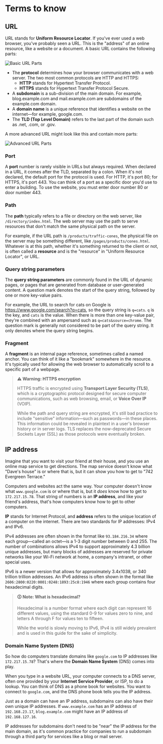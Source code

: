 # Terms to know

## URL

URL stands for **Uniform Resource Locator**. If you've ever used a web browser, you've probably seen a URL. This is the "address" of an online resource, like a website or a document. A basic URL contains the following parts:

![Basic URL Parts](https://user-images.githubusercontent.com/94882786/176066196-5e5f0249-d66c-414a-85f9-50ee07304a38.png)

-   The **protocol** determines how your browser communicates with a web server. The two most common protocols are HTTP and HTTPS:
    -   **HTTP** stands for Hypertext Transfer Protocol.
    -   **HTTPS** stands for Hypertext Transfer Protocol Secure.
-   A **subdomain** is a sub-division of the main domain. For example, blog.example.com and mail.example.com are subdomains of the example.com domain.
-   A **domain name** is a unique reference that identifies a website on the internet—for example, google.com.
-   The **TLD (Top Level Domain)** refers to the last part of the domain such as .net, .com, or .gov.

A more advanced URL might look like this and contain more parts:

![Advanced URL Parts](https://user-images.githubusercontent.com/94882786/176066226-e064d0a4-6d80-4de7-915c-edc4f9c74973.png)

### Port

A **port** number is rarely visible in URLs but always required. When declared in a URL, it comes after the TLD, separated by a colon. When it's not declared, the default port for the protocol is used. For HTTP, it's port 80; for HTTPS, it's port 443. You can think of a port as a specific door you'd use to enter a building. To use the website, you must enter door number 80 or door number 443.

### Path

The **path** typically refers to a file or directory on the web server, like `/directory/index.html`. The web server may use the path to serve resources that don't match the same physical path on the server.

For example, if the URL path is `/products/traffic-cones`, the physical file on the server may be something different, like `/pages/products/cones.html`. Whatever is at this path, whether it's something returned to the client or not, is often called a **resource** and is the "resource" in "Uniform Resource Locator", or URL.

### Query string parameters

The **query string parameters** are commonly found in the URL of dynamic pages, or pages that are generated from database or user-generated content. A question mark denotes the start of the query string, followed by one or more key-value pairs.

For example, the URL to search for cats on Google is https://www.google.com/search?q=cats, so the query string is `q=cats`. `q` is the key, and `cats` is the value. When there is more than one key-value pair, they're combined with an ampersand such as `q=cats&source=chrome`. The question mark is generally not considered to be part of the query string. It only denotes where the query string begins.

### Fragment

A **fragment** is an internal page reference, sometimes called a named anchor. You can think of it like a "bookmark" somewhere in the resource. It's typically used for allowing the web browser to automatically scroll to a specific part of a webpage.

>**⚠ Warning: HTTPS encryption**
>
>HTTPS traffic is encrypted using **Transport Layer Security (TLS)**, which is a cryptographic protocol designed for secure computer communications, such as web browsing, email, or **Voice Over IP** (VOIP).
>
>While the path and query string are encrypted, it's still bad practice to include "sensitive" information—such as passwords—in these places. This information could be revealed in plaintext in a user's browser history or in server logs. TLS replaces the now-deprecated Secure Sockets Layer (SSL) as those protocols were eventually broken.

## IP address

Imagine that you want to visit your friend at their house, and you use an online map service to get directions. The map service doesn't know what "Dave's house" is or where that is, but it can show you how to get to "742 Evergreen Terrace."

Computers and websites act the same way. Your computer doesn't know what `www.google.com` is or where that is, but it _does_ know how to get to `172.217.15.78`. That string of numbers is an **IP address**, and like your friend's address, that's how computers know how to get to other computers.

**IP** stands for Internet Protocol, and **address** refers to the unique location of a computer on the internet. There are two standards for IP addresses: IPv4 and IPv6.

IPv4 addresses are often shown in the format like `93.184.216.34` where each group—called an octet—is a 1-3 digit number between 0 and 255. The number of combinations allows IPv4 to support approximately 4.3 billion unique addresses, but many blocks of addresses are reserved for private networks like your Wi-Fi network at home, a company's intranet, or other special uses.

IPv6 is a newer version that allows for approximately 3.4x1038, or 340 trillion trillion addresses. An IPv6 address is often shown in the format like `2606:2800:0220:0001:0248:1893:25c8:1946` where each group contains four hexadecimal digits.

>**🛈 Note: What is hexadecimal?**
>
>Hexadecimal is a number format where each digit can represent 16 different values, using the standard 0-9 for values zero to nine, and letters A through F for values ten to fifteen.
>
>While the world is slowly moving to IPv6, IPv4 is still widely prevalent and is used in this guide for the sake of simplicity.

### Domain Name System (DNS)

So how do computers translate domains like `google.com` to IP addresses like `172.217.15.78`? That's where the **Domain Name System** (DNS) comes into play.

When you type in a website URL, your computer connects to a DNS server, often one provided by your **Internet Service Provider**, or ISP, to do a lookup. You can think of DNS as a phone book for websites. You want to connect to `google.com`, and the DNS phone book tells you the IP address.

Just as a domain can have an IP address, subdomains can also have their own unique IP addresses. If `www.example.com` has an IP address of `192.168.23.17`, `blog.example.com` might have an IP address of `192.168.127.16`.

IP addresses for subdomains don't need to be "near" the IP address for the main domain, as it's common practice for companies to run a subdomain through a third party for services like a blog or mail server.
